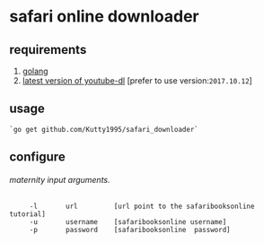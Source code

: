 # safari online downloader

## requirements

   1. [golang](https://golang.org/)
   2. [latest version of youtube-dl](https://github.com/rg3/youtube-dl) [prefer to use version:`2017.10.12`]

## usage
  
    `go get github.com/Kutty1995/safari_downloader`

## configure
   ###### maternity input arguments. 
  ```
       -l       url         [url point to the safaribooksonline tutorial]
       -u       username    [safaribooksonline username]
       -p       password    [safaribooksonline  password]
  ```

